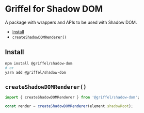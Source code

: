 # Griffel for Shadow DOM

A package with wrappers and APIs to be used with Shadow DOM.

<!-- START doctoc generated TOC please keep comment here to allow auto update -->
<!-- DON'T EDIT THIS SECTION, INSTEAD RE-RUN doctoc TO UPDATE -->

- [Install](#install)
- [`createShadowDOMRenderer()`](#createshadowdomrenderer)

<!-- END doctoc generated TOC please keep comment here to allow auto update -->

## Install

```bash
npm install @griffel/shadow-dom
# or
yarn add @griffel/shadow-dom
```

## `createShadowDOMRenderer()`

```ts
import { createShadowDOMRenderer } from '@griffel/shadow-dom';

const render = createShadowDOMRenderer(element.shadowRoot);
```
